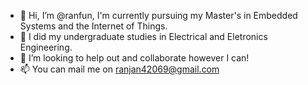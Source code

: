 - 👋 Hi, I’m @ranfun, I'm currently pursuing my Master's in Embedded Systems and the Internet of Things. 
- 👀 I did my undergraduate studies in Electrical and Eletronics Engineering. 
- 💞️ I’m looking to help out and collaborate however I can!
- 📫 You can mail me on ranjan42069@gmail.com

<!---
ranfun/ranfun is a ✨ special ✨ repository because its `README.md` (this file) appears on your GitHub profile.
You can click the Preview link to take a look at your changes.
--->
